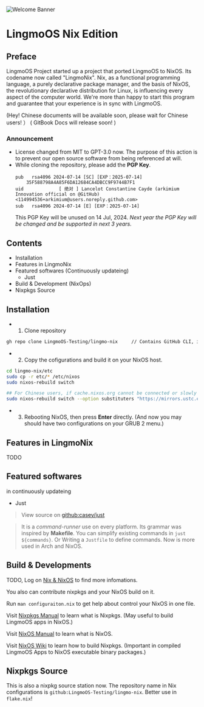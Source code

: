![Welcome Banner](https://github.com/user-attachments/assets/61c61e0c-edf0-4542-9423-507acc1f6ba6)

# LingmoOS Nix Edition
## Preface
LingmoOS Project started up a project that ported LingmoOS to NixOS. Its codename now called "LingmoNix". Nix, as a functional programming language, a purely declarative package manager, and the basis of NixOS, the revolutionary declarative distribution for Linux, is influencing every aspect of the computer world. We're more than happy to start this program and guarantee that your experience is in sync with LingmoOS.

(Hey! Chinese documents will be available soon, please wait for Chinese users! ）
( GitBook Docs will release soon! )

### Announcement
- License changed from MIT to GPT-3.0 now. The purpose of this action is to prevent our open source software from being referenced at will.
- While cloning the repository, please add the **PGP Key**.
  ```
  pub   rsa4096 2024-07-14 [SC] [EXP：2025-07-14]
      35F588798A4A85F6DA12684CA4DBCC9F9744B7F1
  uid             [ 绝对 ] Lancelot Constantine Cayde (arkimium Innovation official on @GitHub) <114994536+arkimium@users.noreply.github.com>
  sub   rsa4096 2024-07-14 [E] [EXP：2025-07-14]
  ```
  This PGP Key will be unused on 14 Jul, 2024. *Next year the PGP Key will be changed and be supported in next 3 years.*
  
## Contents

- Installation
- Features in LingmoNix
- Featured softwares (Continuously updateing)
  - Just
- Build & Development (NixOps)
- Nixpkgs Source

## Installation

  - 1. Clone repository
  ```bash
  gh repo clone LingmoOS-Testing/lingmo-nix     // Contains GitHub CLI, if not, then use git.
  ``` 
  - 2. Copy the cofigurations and build it on your NixOS host.
  ```bash
  cd lingmo-nix/etc
  sudo cp -r etc/* /etc/nixos
  sudo nixos-rebuild switch

  ## For Chinese users, if cache.nixos.org cannot be connected or slowly connection, then run:
  sudo nixos-rebuild switch --option substituters "https://mirrors.ustc.edu.cn/nix-channels/store"
  ```

  - 3. Rebooting NixOS, then press **Enter** directly. (And now you may should have two configurations on your GRUB 2 menu.)

## Features in LingmoNix

TODO

## Featured softwares

in continuously updateing

   - Just

> View source on [github:casey/just](https://github.com/casey/just)
   
> It is a *command-runner* use on every platform. Its grammar was inspired by **Makefile**. You can simplify existing commands in `just ${commands}`. Or Writing a `Justfile` to define commands. Now is more used in Arch and NixOS.

## Build & Developments 

TODO, Log on [Nix & NixOS](nixos.org) to find more infomations.

You also can contribute nixpkgs and your NixOS build on it.

Run `man configuraiton.nix` to get help about control your NixOS in one file.

Visit [Nixpkgs Manual](https://nixos.org/manual/nixpkgs/stable/) to learn what is Nixpkgs. (May useful to build LingmoOS apps in NixOS.)

Visit [NixOS Manual](https://nixos.org/manual/nixos/stable) to learn what is NixOS.

Visit [NixOS Wiki](https://nixos.wiki/wiki/Nixpkgs/Create_and_debug_packages) to learn how to build Nixpkgs. (Important in compiled LingmoOS Apps to NixOS executable binary packages.)

## Nixpkgs Source
This is also a nixpkg source station now. The repository name in Nix configurations is `github:LingmoOS-Testing/lingmo-nix`. Better use in `flake.nix`!
